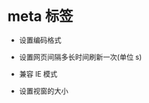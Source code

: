 # meta 标签

- 设置编码格式
  > <meta charset="UTF-8">
- 设置网页间隔多长时间刷新一次(单位 s)
  > <meta http-equiv="refresh" content="5;url=" />
- 兼容 IE 模式
  > <meta http-equiv="X-UA-Compatible" content="IE=edge" />
- 设置视窗的大小
  > <meta name="viewport" content="width=device-width, initial-scale=1" />
